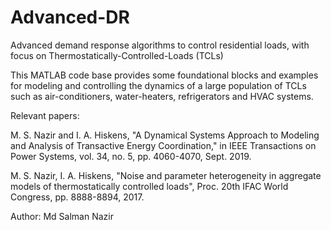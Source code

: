 # Advanced-DR
Advanced demand response algorithms to control residential loads, with focus on Thermostatically-Controlled-Loads (TCLs)

This MATLAB code base provides some foundational blocks and examples for modeling and controlling the dynamics of a large population of TCLs such as air-conditioners, water-heaters, refrigerators and HVAC systems.

Relevant papers:

M. S. Nazir and I. A. Hiskens, "A Dynamical Systems Approach to Modeling and Analysis of Transactive Energy Coordination," in IEEE Transactions on Power Systems, vol. 34, no. 5, pp. 4060-4070, Sept. 2019.

M. S. Nazir, I. A. Hiskens, "Noise and parameter heterogeneity in aggregate models of thermostatically controlled loads", Proc. 20th IFAC World Congress, pp. 8888-8894, 2017.

Author: Md Salman Nazir
